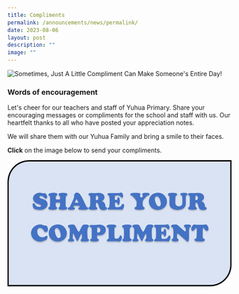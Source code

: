 ```yaml
---
title: Compliments
permalink: /announcements/news/permalink/
date: 2023-08-06
layout: post
description: ""
image: ""
---
```

![Sometimes, Just A Little Compliment Can Make Someone's Entire Day!](https://www.donemanaps.com/cmsfiles/items/gallery/245_o_1eo1q2k8moskla3e8c1j83rk12i.jpg)


### Words of encouragement


Let's cheer for our teachers and staff of Yuhua Primary.  Share your encouraging messages or compliments for the school and staff with us.  Our heartfelt thanks to all who have posted your appreciation notes. 

We will share them with our Yuhua Family and bring a smile to their faces.

**Click** on the image below to send your compliments.

<a href="https://form.gov.sg/64c649f055d52c00113f38e0">![](/images/button1.png)</a>